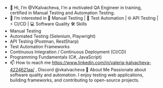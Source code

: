 - 👋 Hi, I’m @VKalvacheva,
    I'm a motivated QA Engineer in training, certified in Manual Testing and Automation Testing. 
- 👀 I’m interested in 🧪 Manual Testing | 🤖 Test Automation | 🌐 API Testing | ⚡ CI/CD | 💻 Software Quality 
  🛠️ Skills
- Manual Testing  
- Automated Testing (Selenium, Playwright)  
- API Testing (Postman, RestSharp)  
- Test Automation Frameworks  
- Continuous Integration / Continuous Deployment (CI/CD)  
- Programming Fundamentals (C#, JavaScript)
- 📫 How to reach me https://www.linkedin.com/in/valeria-kalvacheva-4224621aa/ , Discord @vkalvacheva
  📌 About Me
Passionate about software quality and automation. I enjoy testing web applications, building frameworks, and contributing to open-source projects.

<!---
VKalvacheva/VKalvacheva is a ✨ special ✨ repository because its `README.md` (this file) appears on your GitHub profile.
You can click the Preview link to take a look at your changes.
--->

